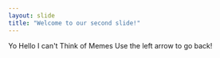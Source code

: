 ```yaml
---
layout: slide
title: "Welcome to our second slide!"
---
```

Yo
Hello
I can't
Think of
Memes
Use the left arrow to go back!
